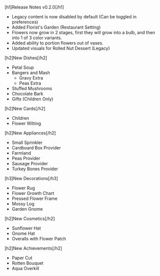 [h1]Release Notes v0.2.0[/h1]

- Legacy content is now disabled by default (Can be toggled in preferences)
- Added Florist's Garden (Restaurant Setting)
- Flowers now grow in 2 stages, first they will grow into a bulb, and then into 1 of 3 color variants.
- Added ability to portion flowers out of vases.
- Updated visuals for Rolled Nut Dessert (Legacy)

[h2]New Dishes[/h2]
- Petal Soup
- Bangers and Mash
    - Gravy Extra
    - Peas Extra
- Stuffed Mushrooms
- Chocolate Bark
- Gifts (Children Only)

[h2]New Cards[/h2]
- Children
- Flower Wilting

[h2]New Appliances[/h2]
- Small Sprinkler
- Cardboard Box Provider
- Farmland
- Peas Provider
- Sausage Provider
- Turkey Bones Provider

[h3]New Decorations[/h3]
- Flower Rug
- Flower Growth Chart
- Pressed Flower Frame
- Mossy Log
- Garden Gnome

[h2]New Cosmetics[/h2]
- Sunflower Hat
- Gnome Hat
- Overalls with Flower Patch

[h2]New Achievements[/h2]
- Paper Cut
- Rotten Bouquet
- Aqua Overkill